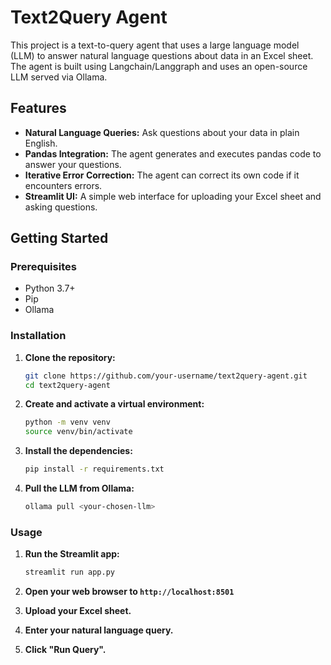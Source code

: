# Text2Query Agent

This project is a text-to-query agent that uses a large language model (LLM) to answer natural language questions about data in an Excel sheet. The agent is built using Langchain/Langgraph and uses an open-source LLM served via Ollama.

## Features

- **Natural Language Queries:** Ask questions about your data in plain English.
- **Pandas Integration:** The agent generates and executes pandas code to answer your questions.
- **Iterative Error Correction:** The agent can correct its own code if it encounters errors.
- **Streamlit UI:** A simple web interface for uploading your Excel sheet and asking questions.

## Getting Started

### Prerequisites

- Python 3.7+
- Pip
- Ollama

### Installation

1. **Clone the repository:**

   ```bash
   git clone https://github.com/your-username/text2query-agent.git
   cd text2query-agent
   ```

2. **Create and activate a virtual environment:**

   ```bash
   python -m venv venv
   source venv/bin/activate
   ```

3. **Install the dependencies:**

   ```bash
   pip install -r requirements.txt
   ```

4. **Pull the LLM from Ollama:**

   ```bash
   ollama pull <your-chosen-llm>
   ```

### Usage

1. **Run the Streamlit app:**

   ```bash
   streamlit run app.py
   ```

2. **Open your web browser to `http://localhost:8501`**

3. **Upload your Excel sheet.**

4. **Enter your natural language query.**

5. **Click "Run Query".**
